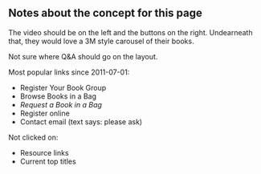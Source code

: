 ## Notes about the concept for this page
The video should be on the left and the buttons on the right. 
Undearneath that, they would love a 3M style carousel of their books. 

Not sure where Q&A should go on the layout. 


Most popular links since 2011-07-01:
* Register Your Book Group
* Browse Books in a Bag
* *Request a Book in a Bag*
* Register online
* Contact email (text says: please ask)

Not clicked on: 
* Resource links
* Current top titles

